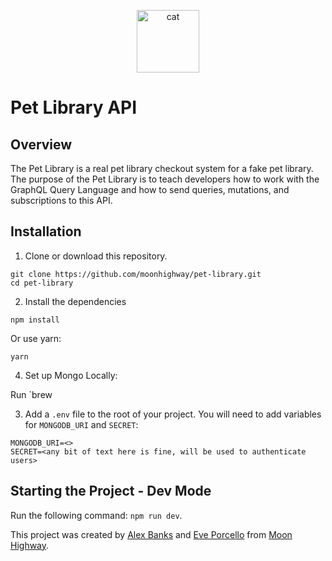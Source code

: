<p align="center"><img src="https://i.imgur.com/RJzoZMg.png" width="100" alt="cat"/></p>

# Pet Library API

## Overview

The Pet Library is a real pet library checkout system for a fake pet library. The purpose of the Pet Library is to teach developers how to work with the GraphQL Query Language and how to send queries, mutations, and subscriptions to this API.

## Installation

1. Clone or download this repository.

```
git clone https://github.com/moonhighway/pet-library.git
cd pet-library
```

2. Install the dependencies

```
npm install
```

Or use yarn:

```
yarn
```

4. Set up Mongo Locally:

Run `brew

3. Add a `.env` file to the root of your project. You will need to add variables for `MONGODB_URI` and `SECRET`:

```
MONGODB_URI=<>
SECRET=<any bit of text here is fine, will be used to authenticate users>
```

## Starting the Project - Dev Mode

Run the following command: `npm run dev`.

This project was created by [Alex Banks](http://twitter.com/moontahoe) and
[Eve Porcello](http://twitter.com/eveporcello) from
[Moon Highway](https://www.moonhighway.com).

